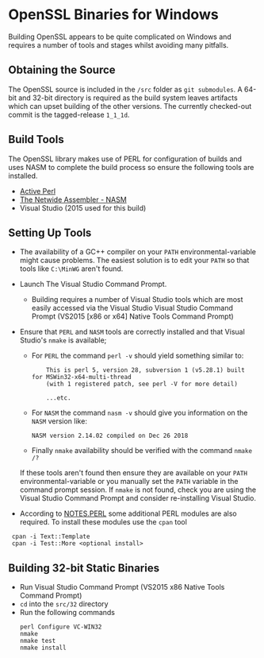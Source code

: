 # OpenSSL Binaries for Windows
Building OpenSSL appears to be quite complicated on Windows and requires a number of tools and stages whilst avoiding many pitfalls.

## Obtaining the Source
The OpenSSL source is included in the `/src` folder as `git submodules`. A 64-bit and 32-bit directory is required as the build system leaves artifacts which can upset building of the other versions. The currently checked-out commit is the tagged-release `1_1_1d`.

## Build Tools

The OpenSSL library makes use of PERL for configuration of builds and uses NASM to complete the build process so ensure the following tools are installed.

* [Active Perl](https://www.activestate.com/products/perl/)
* [The Netwide Assembler - NASM](https://nasm.us/)
* Visual Studio (2015 used for this build)

## Setting Up Tools
* The availability of a GC++ compiler on your `PATH` environmental-variable might cause problems. The easiest solution is to edit your `PATH` so that tools like `C:\MinWG` aren't found.

* Launch The Visual Studio Command Prompt.
    - Building requires a number of Visual Studio tools which are most easily accessed via the Visual Studio Visual Studio Command Prompt (VS2015 [x86 or x64] Native Tools Command Prompt)

* Ensure that `PERL` and `NASM` tools are correctly installed and that Visual Studio's `nmake` is available;

    - For `PERL` the command `perl -v` should yield something similar to:
        ```shell
            This is perl 5, version 28, subversion 1 (v5.28.1) built for MSWin32-x64-multi-thread
            (with 1 registered patch, see perl -V for more detail)
            
            ...etc.
        ```

    - For `NASM` the command `nasm -v` should give you information on the `NASM` version like:
        ```shell
        NASM version 2.14.02 compiled on Dec 26 2018
        ```

    - Finally `nmake` availability should be verified with the command `nmake /?`

     If these tools aren't found then ensure they are available on your `PATH` environmental-variable or you manually set the `PATH` variable in the command prompt session. If `nmake` is not found, check you are using the Visual Studio Command Prompt and consider re-installing Visual Studio.

* According to [NOTES.PERL](https://github.com/serenial/openssl/blob/master/NOTES.PERL) some additional PERL modules are also required. To install these modules use the `cpan` tool
```shell
 cpan -i Text::Template
 cpan -i Test::More <optional install>
```

## Building 32-bit Static Binaries
* Run Visual Studio Command Prompt (VS2015 x86 Native Tools Command Prompt)
* `cd` into the `src/32` directory
* Run the following commands
    ```shell
    perl Configure VC-WIN32
    nmake
    nmake test
    nmake install
    ```
